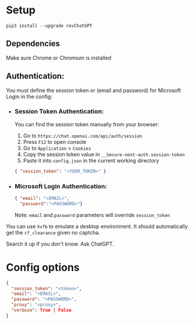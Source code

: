 # Setup

`pip3 install --upgrade revChatGPT`

## Dependencies

Make sure Chrome or Chromium is installed

## Authentication:

You must define the session token or (email and password) for Microsoft Login in the config:

- ### Session Token Authentication:

  You can find the session token manually from your browser:

  1. Go to `https://chat.openai.com/api/auth/session`
  2. Press `F12` to open console
  3. Go to `Application` > `Cookies`
  4. Copy the session token value in `__Secure-next-auth.session-token`
  5. Paste it into `config.json` in the current working directory

  ```json
  { "session_token": "<YOUR_TOKEN>" }
  ```

- ### Microsoft Login Authentication:

  ```json
  { "email": "<EMAIL>", 
    "password":"<PASSWORD>"}
  ```
  Note: `email` and `password` parameters will override `session_token`

You can use `Xvfb` to emulate a desktop environment. It should automatically get the `cf_clearance` given no captcha.

Search it up if you don't know. Ask ChatGPT.

# Config options

```json
{
  "session_token": "<token>",
  "email": "<EMAIL>", 
  "password": "<PASSWORD>",
  "proxy": "<proxy>",
  "verbose": True | False
}
```
